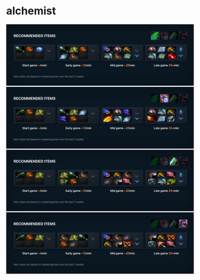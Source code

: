 # alchemist

![tab_1.png](./tab_1.png)
![tab_2.png](./tab_2.png)
![tab_3.png](./tab_3.png)
![tab_4.png](./tab_4.png)
